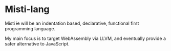 # Misti-lang

Misti ~~is~~ will be an indentation based, declarative, functional first programming language.

My main focus is to target WebAssembly via LLVM, and eventually provide a safer alternative
to JavaScript.
